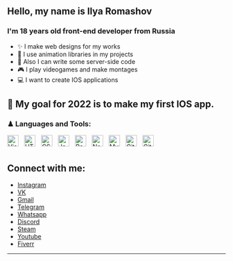 ## Hello, my name is Ilya Romashov
### I'm 18 years old front-end developer from Russia 
- ✨ I make web designs for my works
- 🎋 I use animation libraries in my projects
- 🧠 Also I can write some server-side code 
- 🎮 I play videogames and make montages
- 💻 I want to create IOS applications
## 📌 My goal for 2022 is to make my first IOS app.
### ♟ Languages and Tools:

<img align="left" alt="Visual Studio Code" width="26px" src="https://cdn.jsdelivr.net/gh/devicons/devicon/icons/vscode/vscode-original.svg" style="padding-right:10px;" />
<img align="left" alt="HTML5" width="26px" src="https://cdn.jsdelivr.net/gh/devicons/devicon/icons/html5/html5-original.svg" style="padding-right:10px;" />
<img align="left" alt="CSS3" width="26px" src="https://cdn.jsdelivr.net/gh/devicons/devicon/icons/css3/css3-original.svg" style="padding-right:10px;" />
<img align="left" alt="JavaScript" width="26px" src="https://cdn.jsdelivr.net/gh/devicons/devicon/icons/javascript/javascript-original.svg" style="padding-right:10px;" />
<img align="left" alt="React" width="26px" src="https://cdn.jsdelivr.net/gh/devicons/devicon/icons/react/react-original.svg" style="padding-right:10px;" />
<img align="left" alt="Node.js" width="26px" src="https://cdn.jsdelivr.net/gh/devicons/devicon/icons/nodejs/nodejs-original.svg" style="padding-right:10px;" />
<img align="left" alt="MySQL" width="26px" src="https://cdn.jsdelivr.net/gh/devicons/devicon/icons/mysql/mysql-original.svg" style="padding-right:10px;" />
<img align="left" alt="Git" width="26px" src="https://cdn.jsdelivr.net/gh/devicons/devicon/icons/git/git-original.svg" style="padding-right:10px;" />
<img align="left" alt="GitHub" width="26px" src="https://user-images.githubusercontent.com/3369400/139447912-e0f43f33-6d9f-45f8-be46-2df5bbc91289.png" style="padding-right:10px;" />

<br />
<br />

##    Connect with me:
- [Instagram]
- [VK]
- [Gmail]
- [Telegram]
- [Whatsapp]
- [Discord]
- [Steam]
- [Youtube]
- [Fiverr]
---


[Instagram]: https://instagram.com/romasshhh
[Vk]: https://vk.com/romassshhh
[Gmail]: https://mail.google.com/mail/u/0/#inbox?compose=CllgCJlFmXfjDGZWzDQLLSnpWmbSfkNQJGqBtnZBNFjcljlmZkVbDDktdhvmktXfqKSJrcXFsGB
[Telegram]: 89042688760
[Whatsapp]: 89042688760
[Discord]: devon#3004
[Steam]: https://steamcommunity.com/id/nezzlie/
[Youtube]: https://www.youtube.com/channel/UCniTQw45CTOiUPGZ57-nDUg
[Fiverr]: https://www.fiverr.com/users/devon25
